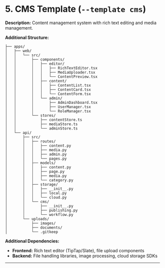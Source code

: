 # 5. CMS Template (`--template cms`)

**Description:** Content management system with rich text editing and media management.

**Additional Structure:**

```plaintext
├── apps/
│   ├── web/
│   │   └── src/
│   │       ├── components/
│   │       │   ├── editor/
│   │       │   │   ├── RichTextEditor.tsx
│   │       │   │   ├── MediaUploader.tsx
│   │       │   │   └── ContentPreview.tsx
│   │       │   ├── content/
│   │       │   │   ├── ContentList.tsx
│   │       │   │   ├── ContentCard.tsx
│   │       │   │   └── ContentForm.tsx
│   │       │   └── admin/
│   │       │       ├── AdminDashboard.tsx
│   │       │       ├── UserManager.tsx
│   │       │       └── RoleManager.tsx
│   │       └── stores/
│   │           ├── contentStore.ts
│   │           ├── mediaStore.ts
│   │           └── adminStore.ts
│   └── api/
│       ├── src/
│       │   ├── routes/
│       │   │   ├── content.py
│       │   │   ├── media.py
│       │   │   ├── admin.py
│       │   │   └── pages.py
│       │   ├── models/
│       │   │   ├── content.py
│       │   │   ├── page.py
│       │   │   ├── media.py
│       │   │   └── category.py
│       │   ├── storage/
│       │   │   ├── __init__.py
│       │   │   ├── local.py
│       │   │   └── cloud.py
│       │   └── cms/
│       │       ├── __init__.py
│       │       ├── publishing.py
│       │       └── workflow.py
│       └── uploads/
│           ├── images/
│           ├── documents/
│           └── .gitkeep
```

**Additional Dependencies:**

- **Frontend:** Rich text editor (TipTap/Slate), file upload components
- **Backend:** File handling libraries, image processing, cloud storage SDKs

---
